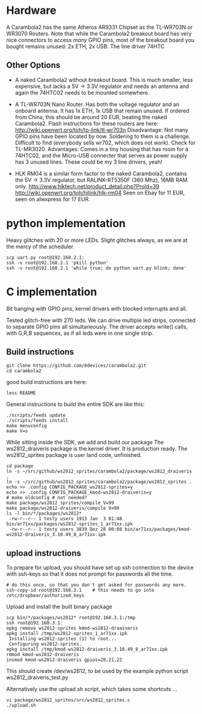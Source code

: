 Hardware
========

A Carambola2 has the same Atheros AR9331 Chipset as the TL-WR703N or WR3070 Routers.
Note that while the Carambola2 breakout board has very nice connectors to access *many* GPIO pins, 
most of the breakout board you bought remains unused: 2x ETH, 2x USB. The line driver 74HTC


Other Options
-------------

 * A naked Carambola2 without breakout board. This is much smaller, less expensive, but lacks a 5V -> 3.3V 
   regulator and needs an antenna and again the 74HTC02 needs to be mounted somewhere.

 * A TL-WR703N Nano Router. Has both the voltage regulator and an onboard antenna. It has 1x ETH, 
   1x USB that remain unused. If ordered from China, this should be around 20 EUR, beating the naked Carambola2.
   Flash instructions for these routers are here: http://wiki.openwrt.org/toh/tp-link/tl-wr703n
   Disadvantage: Not many GPIO pins have been located by now. Soldering to them is a challenge. 
   Difficult to find (everybody sells wr702, which does not work). Check for TL-MR3020.
   Advantages: Comes in a tiny housing that has room for a 74HTC02, and the Micro-USB connecter that 
   serves as power supply has 3 unused lines. These could be my 3 line drivers, yeah!

 * HLK RM04 is a similar form factor to the naked Carambola2, contains the 5V -> 3.3V regulator, but
   RALINK-RT5350F (360 Mhz), 16MB RAM only.
   http://www.hlktech.net/product_detail.php?ProId=39 
   http://wiki.openwrt.org/toh/hilink/hlk-rm04
   Seen on Ebay for 11 EUR, seen on aliexpress for 17 EUR.


python implementation
=====================
	
Heavy glitches with 20 or more LEDs.
Slight glitches always, as we are at the mercy of the scheduler.

    scp uart.py root@192.168.2.1:
    ssh -v root@192.168.2.1 'pkill python'
    ssh -v root@192.168.2.1 'while true; do python uart.py blink; done'

C implementation
=================

Bit banging with GPIO pins, kernel drivers with blocked interrupts and all.

 Tested glitch-free with 270 leds.
 We can drive multiple led strips, connected to separate GPIO pins
 all simultaneously. The driver accepts write() calls, with G,R,B sequences,
 as if all leds were in one single strip.


Build instructions
------------------

    git clone https://github.com/8devices/carambola2.git
    cd carambola2
 
good build instructions are here:

    less README

General instructions to build the entire SDK are like this:

    ./scripts/feeds update
    ./scripts/feeds install
    make menuconfig 
    make V=s

While sitting inside the SDK, we add and build our package
The ws2812_draiveris package is the kernel driver. It is production ready.
The ws2812_sprites package is user land code, unfinished.

    cd package
    ln -s ~/src/github/ws2812_sprites/carambola2/package/ws2812_draiveris .
    ln -s ~/src/github/ws2812_sprites/carambola2/package/ws2812_sprites .
    echo >> .config CONFIG_PACKAGE_ws2812-sprites=y
    echo >> .config CONFIG_PACKAGE_kmod-ws2812-draiveris=y
    # make oldconfig # not needed?
    make package/ws2812_sprites/compile V=99
    make package/ws2812-draiveris/compile V=99
    ls -l bin/*/packages/ws2812*
     -rw-r--r-- 1 testy users 1913 Jan  3 01:48 bin/ar71xx/packages/ws2812-sprites_1_ar71xx.ipk
     -rw-r--r-- 1 testy users 3839 Dez 28 00:08 bin/ar71xx/packages/kmod-ws2812-draiveris_3.10.49_8_ar71xx.ipk

upload instructions
-------------------

To prepare for upload, you should have set up ssh connection to the device with ssh-keys so that it does 
not prompt for passwords all the time.

    # do this once, so that you don't get asked for passwords any more.
    ssh-copy-id root@192.168.3.1	# this needs to go into /etc/dropbear/authorized_keys

Upload and install the built binary package

    scp bin/*/packages/ws2812* root@192.168.3.1:/tmp
    ssh root@192.168.3.1:
    opkg remove ws2812-sprites kmod-ws2812-draaiveris
    opkg install /tmp/ws2812-sprites_1_ar71xx.ipk
     Installing ws2812-sprites (1) to root...
     Configuring ws2812-sprites.
    opkg install /tmp/kmod-ws2812-draiveris_3.10.49_8_ar71xx.ipk
    rmmod kmod-ws2812-draiveris
    insmod kmod-ws2812-draiveris gpios=20,21,22

This should create /dev/ws2812, to be used by the example python script
ws2812_draiveris_test.py

Alternatively use the upload.sh script, which takes some shortcuts ...

    vi package/ws2812_sprites/src/ws2812_sprites.c
    ./upload.sh
